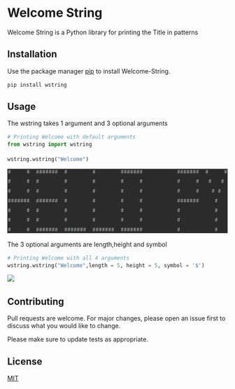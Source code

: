 # Welcome String

Welcome String is a Python library for printing the Title in patterns

## Installation

Use the package manager [pip](https://pip.pypa.io/en/stable/) to install Welcome-String.

```bash
pip install wstring
```

## Usage

The wstring takes 1 argument and 3 optional arguments
```python
# Printing Welcome with default arguments
from wstring import wstring

wstring.wstring("Welcome")
```
<img src="img\a.jpg"/>


The 3 optional arguments are length,height and symbol
```python
# Printing Welcome with all 4 arguments
wstring.wstring("Welcome",length = 5, height = 5, symbol = '$')
```
![](https://github.com/TONYSTARK-EDITH/wstring/tree/master/img/s.jpg)
## Contributing
Pull requests are welcome. For major changes, please open an issue first to discuss what you would like to change.

Please make sure to update tests as appropriate.

## License
[MIT](https://github.com/TONYSTARK-EDITH/wstring/blob/master/LICENSE)
